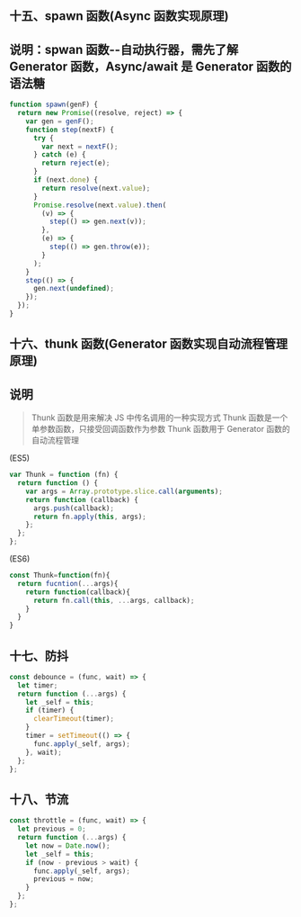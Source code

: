 ## 十五、spawn 函数(Async 函数实现原理)

## 说明：spwan 函数--自动执行器，需先了解 Generator 函数，Async/await 是 Generator 函数的语法糖

```js
function spawn(genF) {
  return new Promise((resolve, reject) => {
    var gen = genF();
    function step(nextF) {
      try {
        var next = nextF();
      } catch (e) {
        return reject(e);
      }
      if (next.done) {
        return resolve(next.value);
      }
      Promise.resolve(next.value).then(
        (v) => {
          step(() => gen.next(v));
        },
        (e) => {
          step(() => gen.throw(e));
        }
      );
    }
    step(() => {
      gen.next(undefined);
    });
  });
}
```

## 十六、thunk 函数(Generator 函数实现自动流程管理原理)

## 说明

> Thunk 函数是用来解决 JS 中传名调用的一种实现方式
> Thunk 函数是一个单参数函数，只接受回调函数作为参数
> Thunk 函数用于 Generator 函数的自动流程管理

(ES5)

```js
var Thunk = function (fn) {
  return function () {
    var args = Array.prototype.slice.call(arguments);
    return function (callback) {
      args.push(callback);
      return fn.apply(this, args);
    };
  };
};
```

(ES6)

```js
const Thunk=function(fn){
  return fucntion(...args){
    return function(callback){
      return fn.call(this, ...args, callback);
    }
  }
}
```

## 十七、防抖

```js
const debounce = (func, wait) => {
  let timer;
  return function (...args) {
    let _self = this;
    if (timer) {
      clearTimeout(timer);
    }
    timer = setTimeout(() => {
      func.apply(_self, args);
    }, wait);
  };
};
```

## 十八、节流

```js
const throttle = (func, wait) => {
  let previous = 0;
  return function (...args) {
    let now = Date.now();
    let _self = this;
    if (now - previous > wait) {
      func.apply(_self, args);
      previous = now;
    }
  };
};
```
